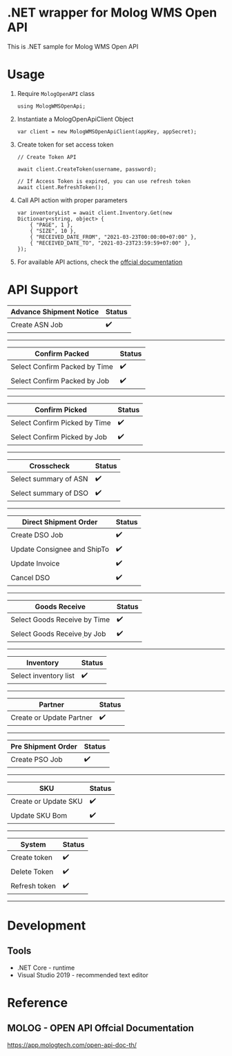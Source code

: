 # .NET wrapper for  Molog WMS Open API
This is .NET sample for Molog WMS Open API

# Usage

1. Require `MologOpenAPI` class

    ```
	using MologWMSOpenApi;
    ```

2. Instantiate a MologOpenApiClient Object

    ```
    var client = new MologWMSOpenApiClient(appKey, appSecret);
    ```

3. Create token for set access token

    ```
    // Create Token API
	
    await client.CreateToken(username, password);
  
    // If Access Token is expired, you can use refresh token
    await client.RefreshToken();
    ```

4. Call API action with proper parameters  

    ```
	var inventoryList = await client.Inventory.Get(new Dictionary<string, object> {
        { "PAGE", 1 },
        { "SIZE", 10 },
        { "RECEIVED_DATE_FROM", "2021-03-23T00:00:00+07:00" },
        { "RECEIVED_DATE_TO", "2021-03-23T23:59:59+07:00" },
    });
    ```
5. For available API actions, check the [offcial documentation](https://app.mologtech.com/open-api-doc-th/)

# API Support

| Advance Shipment Notice        | Status             |
| ------------------------------ | ------------------ |
| Create ASN Job                 | :heavy_check_mark: |

---

| Confirm Packed                 | Status             |
| ------------------------------ | ------------------ |
| Select Confirm Packed by Time  | :heavy_check_mark: |
| Select Confirm Packed by Job   | :heavy_check_mark: |

---

| Confirm Picked                 | Status             |
| ------------------------------ | ------------------ |
| Select Confirm Picked by Time  | :heavy_check_mark: |
| Select Confirm Picked by Job   | :heavy_check_mark: |

---

| Crosscheck                     | Status             |
| ------------------------------ | ------------------ |
| Select summary of ASN          | :heavy_check_mark: |
| Select summary of DSO          | :heavy_check_mark: |

---

| Direct Shipment Order          | Status             |
| ------------------------------ | ------------------ |
| Create DSO Job                 | :heavy_check_mark: |
| Update Consignee and ShipTo    | :heavy_check_mark: |
| Update Invoice                 | :heavy_check_mark: |
| Cancel DSO                     | :heavy_check_mark: |

---

| Goods Receive                  | Status             |
| ------------------------------ | ------------------ |
| Select Goods Receive by Time   | :heavy_check_mark: |
| Select Goods Receive ฺby Job    | :heavy_check_mark: |

---

| Inventory                      | Status             |
| ------------------------------ | ------------------ |
| Select inventory list          | :heavy_check_mark: |

---

| Partner                        | Status             |
| ------------------------------ | ------------------ |
| Create or Update Partner       | :heavy_check_mark: |

---

| Pre Shipment Order             | Status             |
| ------------------------------ | ------------------ |
| Create PSO Job                 | :heavy_check_mark: |

---

| SKU                            | Status             |
| ------------------------------ | ------------------ |
| Create or Update SKU           | :heavy_check_mark: |
| Update SKU Bom                 | :heavy_check_mark: |

---

| System                         | Status             |
| ------------------------------ | ------------------ |
| Create token                   | :heavy_check_mark: |
| Delete Token                   | :heavy_check_mark: |
| Refresh token                  | :heavy_check_mark: |

---

# Development

## Tools

- .NET Core - runtime
- Visual Studio 2019 - recommended text editor

# Reference
## MOLOG - OPEN API Offcial Documentation
https://app.mologtech.com/open-api-doc-th/